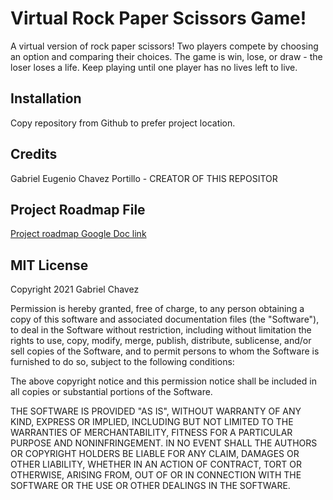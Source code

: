 # Virtual Rock Paper Scissors Game!

A virtual version of rock paper scissors! Two players compete by choosing an option and comparing their choices. The game is win, lose, or draw - the loser loses a life. Keep playing until one player has no lives left to live.

## Installation
Copy repository from Github to prefer project location.

## Credits
Gabriel Eugenio Chavez Portillo - CREATOR OF THIS REPOSITOR

## Project Roadmap File
[Project roadmap Google Doc link](https://docs.google.com/document/d/1RiOdgqE7kzd2GaDF3_QTkekuapT8ZDZLWe8oN7r6vuw/edit?usp=sharing)

## MIT License

Copyright 2021 Gabriel Chavez

Permission is hereby granted, free of charge, to any person obtaining a copy of this software and associated documentation files (the "Software"), to deal in the Software without restriction, including without limitation the rights to use, copy, modify, merge, publish, distribute, sublicense, and/or sell copies of the Software, and to permit persons to whom the Software is furnished to do so, subject to the following conditions:

The above copyright notice and this permission notice shall be included in all copies or substantial portions of the Software.

THE SOFTWARE IS PROVIDED "AS IS", WITHOUT WARRANTY OF ANY KIND, EXPRESS OR IMPLIED, INCLUDING BUT NOT LIMITED TO THE WARRANTIES OF MERCHANTABILITY, FITNESS FOR A PARTICULAR PURPOSE AND NONINFRINGEMENT. IN NO EVENT SHALL THE AUTHORS OR COPYRIGHT HOLDERS BE LIABLE FOR ANY CLAIM, DAMAGES OR OTHER LIABILITY, WHETHER IN AN ACTION OF CONTRACT, TORT OR OTHERWISE, ARISING FROM, OUT OF OR IN CONNECTION WITH THE SOFTWARE OR THE USE OR OTHER DEALINGS IN THE SOFTWARE.
